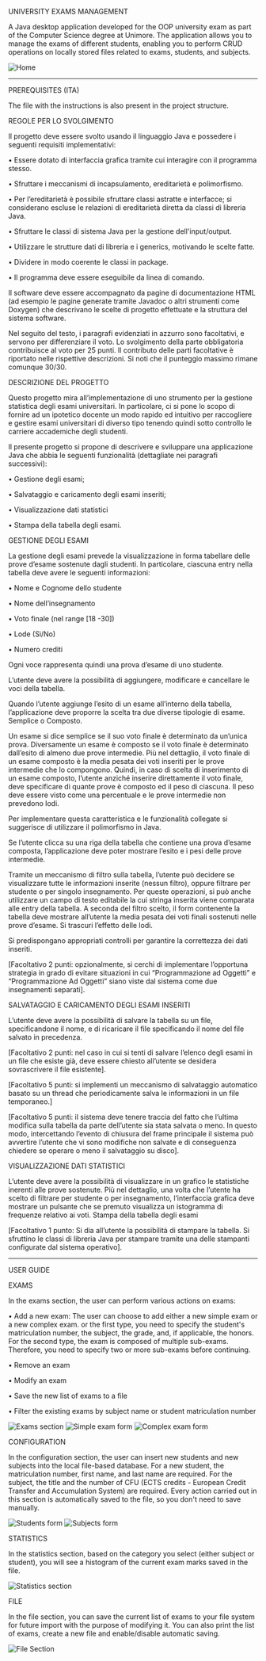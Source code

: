 UNIVERSITY EXAMS MANAGEMENT

A Java desktop application developed for the OOP university exam as part of the Computer Science degree at Unimore. 
The application allows you to manage the exams of different students, enabling you to perform CRUD operations on locally stored files related to exams, students, and subjects.

![Home](https://github.com/MichaelBarbi/University-Exams-Management/blob/master/readmeImages/home.png)

--------------------------------------------------------------------------------------------------

PREREQUISITES (ITA)

The file with the instructions is also present in the project structure.



REGOLE PER LO SVOLGIMENTO

Il progetto deve essere svolto usando il linguaggio Java e possedere i seguenti requisiti implementativi:

  • Essere dotato di interfaccia grafica tramite cui interagire con il programma stesso.
  
  • Sfruttare i meccanismi di incapsulamento, ereditarietà e polimorfismo.
  
  • Per l’ereditarietà è possibile sfruttare classi astratte e interfacce; si considerano escluse le relazioni di ereditarietà diretta da classi di libreria Java.
  
  • Sfruttare le classi di sistema Java per la gestione dell'input/output.
  
  • Utilizzare le strutture dati di libreria e i generics, motivando le scelte fatte.
  
  • Dividere in modo coerente le classi in package.
  
  • Il programma deve essere eseguibile da linea di comando.
  
  
Il software deve essere accompagnato da pagine di documentazione HTML (ad esempio le pagine generate
tramite Javadoc o altri strumenti come Doxygen) che descrivano le scelte di progetto effettuate e la struttura
del sistema software.

Nel seguito del testo, i paragrafi evidenziati in azzurro sono facoltativi, e servono per differenziare il voto.
Lo svolgimento della parte obbligatoria contribuisce al voto per 25 punti. Il contributo delle parti facoltative
è riportato nelle rispettive descrizioni. Si noti che il punteggio massimo rimane comunque 30/30.



DESCRIZIONE DEL PROGETTO

Questo progetto mira all’implementazione di uno strumento per la gestione statistica degli esami
universitari. In particolare, ci si pone lo scopo di fornire ad un ipotetico docente un modo rapido ed intuitivo
per raccogliere e gestire esami universitari di diverso tipo tenendo quindi sotto controllo le carriere
accademiche degli studenti.

Il presente progetto si propone di descrivere e sviluppare una applicazione Java che abbia le seguenti
funzionalità (dettagliate nei paragrafi successivi):

• Gestione degli esami;

• Salvataggio e caricamento degli esami inseriti;

• Visualizzazione dati statistici

• Stampa della tabella degli esami.


GESTIONE DEGLI ESAMI

La gestione degli esami prevede la visualizzazione in forma tabellare delle prove d’esame sostenute dagli
studenti. In particolare, ciascuna entry nella tabella deve avere le seguenti informazioni:

• Nome e Cognome dello studente

• Nome dell’insegnamento

• Voto finale (nel range [18 -30])

• Lode (Sì/No)

• Numero crediti

Ogni voce rappresenta quindi una prova d’esame di uno studente.

L’utente deve avere la possibilità di aggiungere, modificare e cancellare le voci della tabella.

Quando l’utente aggiunge l’esito di un esame all’interno della tabella, l’applicazione deve proporre la scelta
tra due diverse tipologie di esame. Semplice o Composto.

Un esame si dice semplice se il suo voto finale è determinato da un’unica prova. Diversamente un esame è
composto se il voto finale è determinato dall’esito di almeno due prove intermedie. Più nel dettaglio, il voto
finale di un esame composto è la media pesata dei voti inseriti per le prove intermedie che lo compongono.
Quindi, in caso di scelta di inserimento di un esame composto, l’utente anziché inserire direttamente il voto
finale, deve specificare di quante prove è composto ed il peso di ciascuna. Il peso deve essere visto come una
percentuale e le prove intermedie non prevedono lodi.

Per implementare questa caratteristica e le funzionalità collegate si suggerisce di utilizzare il polimorfismo
in Java.

Se l’utente clicca su una riga della tabella che contiene una prova d’esame composta, l’applicazione deve
poter mostrare l’esito e i pesi delle prove intermedie.

Tramite un meccanismo di filtro sulla tabella, l’utente può decidere se visualizzare tutte le informazioni
inserite (nessun filtro), oppure filtrare per studente o per singolo insegnamento.
Per queste operazioni, si può anche utilizzare un campo di testo editabile la cui stringa inserita viene
comparata alle entry della tabella.
A seconda del filtro scelto, il form contenente la tabella deve mostrare all’utente la media pesata dei voti
finali sostenuti nelle prove d’esame. Si trascuri l’effetto delle lodi.

Si predispongano appropriati controlli per garantire la correttezza dei dati inseriti.

[Facoltativo 2 punti: opzionalmente, si cerchi di implementare l’opportuna strategia in grado di evitare
situazioni in cui “Programmazione ad Oggetti” e “Programmazione Ad Oggetti” siano viste dal sistema come
due insegnamenti separati].


SALVATAGGIO E CARICAMENTO DEGLI ESAMI INSERITI

L’utente deve avere la possibilità di salvare la tabella su un file, specificandone il nome, e di ricaricare il file
specificando il nome del file salvato in precedenza.

[Facoltativo 2 punti: nel caso in cui si tenti di salvare l’elenco degli esami in un file che esiste già, deve essere
chiesto all’utente se desidera sovrascrivere il file esistente].

[Facoltativo 5 punti: si implementi un meccanismo di salvataggio automatico basato su un thread che
periodicamente salva le informazioni in un file temporaneo.]

[Facoltativo 5 punti: il sistema deve tenere traccia del fatto che l’ultima modifica sulla tabella da parte
dell’utente sia stata salvata o meno. In questo modo, intercettando l’evento di chiusura del frame principale
il sistema può avvertire l’utente che vi sono modifiche non salvate e di conseguenza chiedere se operare o
meno il salvataggio su disco].


VISUALIZZAZIONE DATI STATISTICI

L’utente deve avere la possibilità di visualizzare in un grafico le statistiche inerenti alle prove sostenute. Più
nel dettaglio, una volta che l’utente ha scelto di filtrare per studente o per insegnamento, l’interfaccia grafica
deve mostrare un pulsante che se premuto visualizza un istogramma di frequenze relativo ai voti.
Stampa della tabella degli esami

[Facoltativo 1 punto: Si dia all’utente la possibilità di stampare la tabella. Si sfruttino le classi di libreria Java
per stampare tramite una delle stampanti configurate dal sistema operativo].

--------------------------------------------------------------------------------------------------

USER GUIDE

EXAMS

In the exams section, the user can perform various actions on exams:

• Add a new exam: The user can choose to add either a new simple exam or a new complex exam. 
or the first type, you need to specify the student's matriculation number, the subject, the grade, and, if applicable, the honors. 
For the second type, the exam is composed of multiple sub-exams. Therefore, you need to specify two or more sub-exams before continuing.

• Remove an exam

• Modify an exam

• Save the new list of exams to a file

• Filter the existing exams by subject name or student matriculation number

![Exams section](https://github.com/MichaelBarbi/University-Exams-Management/blob/master/readmeImages/exams.png) ![Simple exam form](https://github.com/MichaelBarbi/University-Exams-Management/blob/master/readmeImages/simpleExam.png) 
![Complex exam form](https://github.com/MichaelBarbi/University-Exams-Management/blob/master/readmeImages/complexExam.png)

CONFIGURATION

In the configuration section, the user can insert new students and new subjects into the local file-based database. 
For a new student, the matriculation number, first name, and last name are required. For the subject, the title and the number of CFU (ECTS credits - European Credit Transfer and Accumulation System) are required. 
Every action carried out in this section is automatically saved to the file, so you don't need to save manually.

![Students form](https://github.com/MichaelBarbi/University-Exams-Management/blob/master/readmeImages/students.png)
![Subjects form](https://github.com/MichaelBarbi/University-Exams-Management/blob/master/readmeImages/subjects.png)

STATISTICS

In the statistics section, based on the category you select (either subject or student), you will see a histogram of the current exam marks saved in the file.

![Statistics section](https://github.com/MichaelBarbi/University-Exams-Management/blob/master/readmeImages/stats.png)

FILE

In the file section, you can save the current list of exams to your file system for future import with the purpose of modifying it. You can also print the list of exams, create a new file and enable/disable automatic saving.

![File Section](https://github.com/MichaelBarbi/University-Exams-Management/blob/master/readmeImages/file.png)
